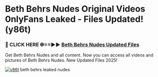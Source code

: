 # Beth Behrs Nudes Original Videos 0nlyFans Leaked - Files Updated! (y86t)

<h3>🔴 CLICK HERE 🌐==►► <a href="https://tinyurl.com/4mcuefdz" rel="nofollow">Beth Behrs Nudes Updated Files</a></h3>

Get Beth Behrs Nudes and all content. Now you can access all videos and pictures of Beth Behrs Nudes. New Updated Files 2025!

[![y86t](https://i.imgur.com/StAQSOY.gif)](https://tinyurl.com/4mcuefdz)
beth behrs leaked nudes